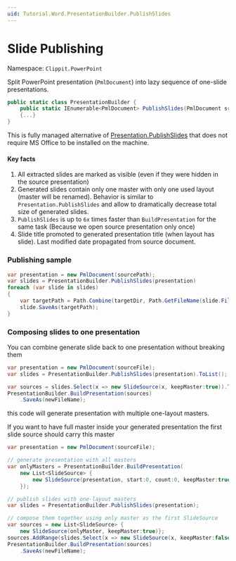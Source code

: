 ```yaml
---
uid: Tutorial.Word.PresentationBuilder.PublishSlides
---
```

# Slide Publishing

Namespace: `Clippit.PowerPoint`

Split PowerPoint presentation (`PmlDocument`) into lazy sequence of one-slide presentations.

```csharp
public static class PresentationBuilder {
    public static IEnumerable<PmlDocument> PublishSlides(PmlDocument src)
    {...}
}
```

This is fully managed alternative of [Presentation.PublishSlides](https://docs.microsoft.com/en-us/office/vba/api/powerpoint.presentation.publishslides) that does not require MS Office to be installed on the machine.

#### Key facts

1. All extracted slides are marked as visible (even if they were hidden in the source presentation)
1. Generated slides contain only one master with only one used layout (master will be renamed). Behavior is similar to `Presentation.PublishSlides` and allow to dramatically decrease total size of generated slides.
1. `PublishSlides` is up to `6x` times faster than `BuildPresentation` for the same task (Because we open source presentation only once)
1. Slide title promoted to generated presentation title (when layout has slide). Last modified date propagated from source document.

### Publishing sample

```csharp {highlight:[2]}
var presentation = new PmlDocument(sourcePath);
var slides = PresentationBuilder.PublishSlides(presentation)
foreach (var slide in slides)
{
    var targetPath = Path.Combine(targetDir, Path.GetFileName(slide.FileName))
    slide.SaveAs(targetPath);
}
```

### Composing slides to one presentation

You can combine generate slide back to one presentation without breaking them

```csharp {highlight:['4-5']}
var presentation = new PmlDocument(sourceFile);
var slides = PresentationBuilder.PublishSlides(presentation).ToList();

var sources = slides.Select(x => new SlideSource(x, keepMaster:true)).ToList();
PresentationBuilder.BuildPresentation(sources)
    .SaveAs(newFileName);
```

this code will generate presentation with multiple one-layout masters.

If you want to have full master inside your generated presentation the first slide source should carry this master

```csharp {highlight:['4-7', 14]}
var presentation = new PmlDocument(sourceFile);

// generate presentation with all masters
var onlyMasters = PresentationBuilder.BuildPresentation(
    new List<SlideSource> {
        new SlideSource(presentation, start:0, count:0, keepMaster:true)
    });

// publish slides with one-layout masters
var slides = PresentationBuilder.PublishSlides(presentation);

// compose them together using only master as the first SlideSource
var sources = new List<SlideSource> {
    new SlideSource(onlyMaster, keepMaster:true)};
sources.AddRange(slides.Select(x => new SlideSource(x, keepMaster:false)));
PresentationBuilder.BuildPresentation(sources)
    .SaveAs(newFileName);
```
